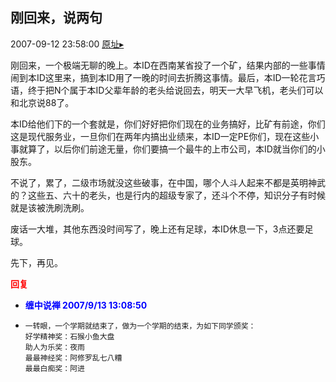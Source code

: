 ## 刚回来，说两句
2007-09-12 23:58:00
[原址▸](http://www.fxgan.com/chan_time/2007_07_12/733.htm)



 刚回来，一个极端无聊的晚上。本ID在西南某省投了一个矿，结果内部的一些事情闹到本ID这里来，搞到本ID用了一晚的时间去折腾这事情。最后，本ID一轮花言巧语，终于把N个属于本ID父辈年龄的老头给说回去，明天一大早飞机，老头们可以和北京说88了。


 


 本ID给他们下的一个套就是，你们好好把你们现在的业务搞好，比矿有前途，你们这是现代服务业，一旦你们在两年内搞出业绩来，本ID一定PE你们，现在这些小事就算了，以后你们前途无量，你们要搞一个最牛的上市公司，本ID就当你们的小股东。


 


 不说了，累了，二级市场就没这些破事，在中国，哪个人斗人起来不都是英明神武的？这些五、六十的老头，也是行内的超级专家了，还斗个不停，知识分子有时候就是该被洗刷洗刷。


 


 废话一大堆，其他东西没时间写了，晚上还有足球，本ID休息一下，3点还要足球。


 


 先下，再见。





<font color='red'>**回复**</font>


- <font color='blue'>**缠中说禅 2007/9/13 13:08:50**</font>
- ```
  一转眼，一个学期就结束了，做为一个学期的结束，为如下同学颁奖：
  好学精神奖：石猴小鱼大盘
  助人为乐奖：夜雨
  最最神经奖：阿修罗乱七八糟
  最最白痴奖：阿进
  ```
